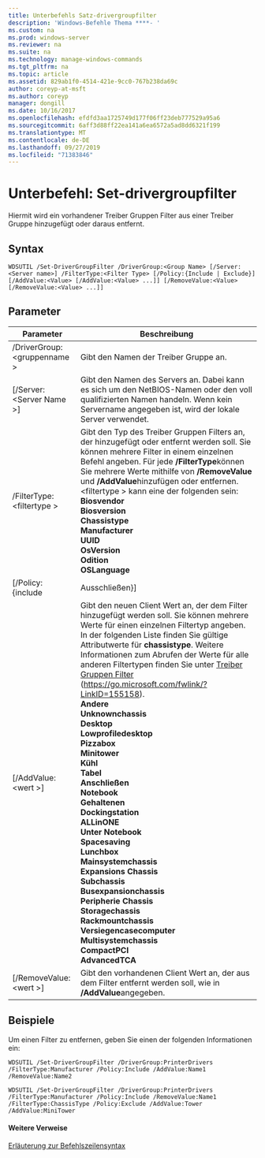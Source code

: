 ```yaml
---
title: Unterbefehls Satz-drivergroupfilter
description: 'Windows-Befehle Thema ****- '
ms.custom: na
ms.prod: windows-server
ms.reviewer: na
ms.suite: na
ms.technology: manage-windows-commands
ms.tgt_pltfrm: na
ms.topic: article
ms.assetid: 829ab1f0-4514-421e-9cc0-767b238da69c
author: coreyp-at-msft
ms.author: coreyp
manager: dongill
ms.date: 10/16/2017
ms.openlocfilehash: efdfd3aa1725749d177f06ff23deb777529a95a6
ms.sourcegitcommit: 6aff3d88ff22ea141a6ea6572a5ad8dd6321f199
ms.translationtype: MT
ms.contentlocale: de-DE
ms.lasthandoff: 09/27/2019
ms.locfileid: "71383846"
---
```

# <a name="subcommand-set-drivergroupfilter"></a>Unterbefehl: Set-drivergroupfilter



Hiermit wird ein vorhandener Treiber Gruppen Filter aus einer Treiber Gruppe hinzugefügt oder daraus entfernt.

## <a name="syntax"></a>Syntax

```
WDSUTIL /Set-DriverGroupFilter /DriverGroup:<Group Name> [/Server:<Server name>] /FilterType:<Filter Type> [/Policy:{Include | Exclude}] [/AddValue:<Value> [/AddValue:<Value> ...]] [/RemoveValue:<Value> [/RemoveValue:<Value> ...]]
```

## <a name="parameters"></a>Parameter

|         Parameter          |                                                                                                                                                                                                                                                                                                                                                                                                                                                                               Beschreibung                                                                                                                                                                                                                                                                                                                                                                                                                                                                               |
|----------------------------|-------------------------------------------------------------------------------------------------------------------------------------------------------------------------------------------------------------------------------------------------------------------------------------------------------------------------------------------------------------------------------------------------------------------------------------------------------------------------------------------------------------------------------------------------------------------------------------------------------------------------------------------------------------------------------------------------------------------------------------------------------------------------------------------------------------------------------------------------------------------------------------------------------------------------------------------------------------------------|
| /DriverGroup: \<gruppenname > |                                                                                                                                                                                                                                                                                                                                                                                                                                                                 Gibt den Namen der Treiber Gruppe an.                                                                                                                                                                                                                                                                                                                                                                                                                                                                 |
|  [/Server: \<Server Name >]  |                                                                                                                                                                                                                                                                                                                                                                                                                Gibt den Namen des Servers an. Dabei kann es sich um den NetBIOS-Namen oder den voll qualifizierten Namen handeln. Wenn kein Servername angegeben ist, wird der lokale Server verwendet.                                                                                                                                                                                                                                                                                                                                                                                                                 |
| /FilterType: \<filtertype >  |                                                                                                                                                                                                                                                                       Gibt den Typ des Treiber Gruppen Filters an, der hinzugefügt oder entfernt werden soll. Sie können mehrere Filter in einem einzelnen Befehl angeben. Für jede **/FilterType**können Sie mehrere Werte mithilfe von **/RemoveValue** und **/AddValue**hinzufügen oder entfernen. \<filtertype > kann eine der folgenden sein:</br>**Biosvendor**</br>**Biosversion**</br>**Chassistype**</br>**Manufacturer**</br>**UUID**</br>**OsVersion**</br>**Odition**</br>**OSLanguage**                                                                                                                                                                                                                                                                        |
|     [/Policy: {include      |                                                                                                                                                                                                                                                                                                                                                                                                                                                                                Ausschließen}]                                                                                                                                                                                                                                                                                                                                                                                                                                                                                |
|    [/AddValue: \<wert >]    | Gibt den neuen Client Wert an, der dem Filter hinzugefügt werden soll. Sie können mehrere Werte für einen einzelnen Filtertyp angeben. In der folgenden Liste finden Sie gültige Attributwerte für **chassistype**. Weitere Informationen zum Abrufen der Werte für alle anderen Filtertypen finden Sie unter [Treiber Gruppen Filter](https://go.microsoft.com/fwlink/?LinkID=155158) (<https://go.microsoft.com/fwlink/?LinkID=155158>).</br>**Andere**</br>**Unknownchassis**</br>**Desktop**</br>**Lowprofiledesktop**</br>**Pizzabox**</br>**Minitower**</br>**Kühl**</br>**Tabel**</br>**Anschließen**</br>**Notebook**</br>**Gehaltenen**</br>**Dockingstation**</br>**ALLinONE**</br>**Unter Notebook**</br>**Spacesaving**</br>**Lunchbox**</br>**Mainsystemchassis**</br>**Expansions Chassis**</br>**Subchassis**</br>**Busexpansionchassis**</br>**Peripherie Chassis**</br>**Storagechassis**</br>**Rackmountchassis**</br>**Versiegencasecomputer**</br>**Multisystemchassis**</br>**CompactPCI**</br>**AdvancedTCA** |
|  [/RemoveValue: \<wert >]   |                                                                                                                                                                                                                                                                                                                                                                                                                                     Gibt den vorhandenen Client Wert an, der aus dem Filter entfernt werden soll, wie in **/AddValue**angegeben.                                                                                                                                                                                                                                                                                                                                                                                                                                      |

## <a name="BKMK_examples"></a>Beispiele

Um einen Filter zu entfernen, geben Sie einen der folgenden Informationen ein:
```
WDSUTIL /Set-DriverGroupFilter /DriverGroup:PrinterDrivers /FilterType:Manufacturer /Policy:Include /AddValue:Name1 /RemoveValue:Name2
```
```
WDSUTIL /Set-DriverGroupFilter /DriverGroup:PrinterDrivers /FilterType:Manufacturer /Policy:Include /RemoveValue:Name1 /FilterType:ChassisType /Policy:Exclude /AddValue:Tower /AddValue:MiniTower
```

#### <a name="additional-references"></a>Weitere Verweise

[Erläuterung zur Befehlszeilensyntax](command-line-syntax-key.md)
